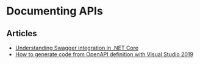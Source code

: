 # Documenting APIs

## Articles
- [Understanding Swagger integration in .NET Core](https://www.code4it.dev/blog/swagger-integration)
- [How to generate code from OpenAPI definition with Visual Studio 2019](https://www.code4it.dev/blog/openapi-code-generation-vs2019)
